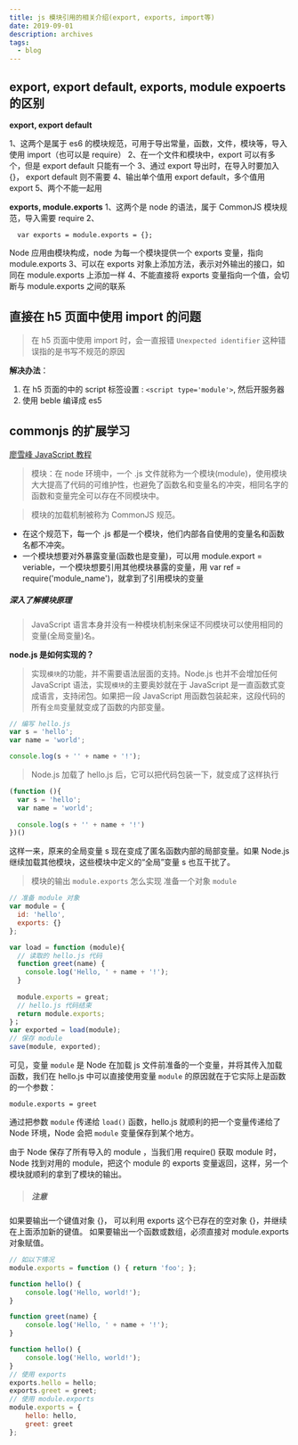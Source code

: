 ```yaml
---
title: js 模块引用的相关介绍(export, exports, import等)
date: 2019-09-01
description: archives
tags: 
  - blog
---
```


## export, export default, exports, module expoerts的区别

**export, export default**

1、这两个是属于 es6 的模块规范，可用于导出常量，函数，文件，模块等，导入使用 import（也可以是 require）
2、在一个文件和模块中，export 可以有多个，但是 export default 只能有一个
3、通过 export 导出时，在导入时要加入 {}， export default 则不需要
4、输出单个值用 export default，多个值用 export
5、两个不能一起用

**exports, module.exports**
1、这两个是 node 的语法，属于 CommonJS 模块规范，导入需要 require
2、

~~~
  var exports = module.exports = {};
~~~

Node 应用由模块构成，node 为每一个模块提供一个 exports 变量，指向 module.exports
3、可以在 exports 对象上添加方法，表示对外输出的接口，如同在 module.exports 上添加一样
4、不能直接将 exports 变量指向一个值，会切断与 module.exports 之间的联系

## 直接在 h5 页面中使用 import 的问题
>
> 在 h5 页面中使用 import 时，会一直报错 `Unexpected identifier` 这种错误指的是书写不规范的原因

**解决办法**：

1. 在 h5 页面的中的 script 标签设置 : `<script type='module'>`, 然后开服务器
2. 使用 beble 编译成 es5

## commonjs 的扩展学习

[廖雪峰 JavaScript 教程](https://www.liaoxuefeng.com/wiki/1022910821149312/1023027697415616)

>模块：在 node 环境中，一个 .js 文件就称为一个模块(module)，使用模块大大提高了代码的可维护性，也避免了函数名和变量名的冲突，相同名字的函数和变量完全可以存在不同模块中。

> 模块的加载机制被称为 CommonJS 规范。

* 在这个规范下，每一个 .js 都是一个模块，他们内部各自使用的变量名和函数名都不冲突。
* 一个模块想要对外暴露变量(函数也是变量)，可以用 module.export = veriable，一个模块想要引用其他模块暴露的变量，用 var ref = require('module_name')，就拿到了引用模块的变量

##### 深入了解模块原理
>
> JavaScript 语言本身并没有一种模块机制来保证不同模块可以使用相同的变量(全局变量)名。

**node.js 是如何实现的？**
> 实现`模块`的功能，并不需要语法层面的支持。Node.js 也并不会增加任何 JavaScript 语法，实现`模块`的主要奥妙就在于 JavaScript 是一直函数式变成语言，支持闭包。如果把一段 JavaScript 用函数包装起来，这段代码的所有`全局`变量就变成了函数的内部变量。

```js
// 编写 hello.js
var s = 'hello';
var name = 'world';

console.log(s + '' + name + '!');
```

> Node.js 加载了 hello.js 后，它可以把代码包装一下，就变成了这样执行

```js
(function (){
  var s = 'hello';
  var name = 'world';
  
  console.log(s + '' + name + '!')
})()
```

这样一来，原来的全局变量 s 现在变成了匿名函数内部的局部变量。如果 Node.js 继续加载其他模块，这些模块中定义的“全局”变量 s 也互干扰了。
> 模块的输出 `module.exports` 怎么实现
准备一个对象 `module`

```js
// 准备 module 对象
var module = {
  id: 'hello',
  exports: {}
};

var load = function (module){
  // 读取的 hello.js 代码
  function greet(name) {
    console.log('Hello, ' + name + '!');
  }
  
  module.exports = great;
  // hello.js 代码结束
  return module.exports;
}；
var exported = load(module);
// 保存 module
save(module, exported);
```

可见，变量 `module` 是 Node 在加载 js 文件前准备的一个变量，并将其传入加载函数，我们在 hello.js 中可以直接使用变量 `module` 的原因就在于它实际上是函数的一个参数：

`module.exports = greet`

通过把参数 `module` 传递给 `load()` 函数，hello.js 就顺利的把一个变量传递给了 Node 环境，Node 会把 `module` 变量保存到某个地方。

由于 Node 保存了所有导入的 module ，当我们用 require() 获取 module 时，Node 找到对用的 module，把这个 module 的 exports 变量返回，这样，另一个模块就顺利的拿到了模块的输出。

> ##### 注意

如果要输出一个键值对象 {}， 可以利用 exports 这个已存在的空对象 {}，并继续在上面添加新的键值。
如果要输出一个函数或数组，必须直接对 module.exports 对象赋值。

```js
// 如以下情况
module.exports = function () { return 'foo'; };

```

```js
function hello() {
    console.log('Hello, world!');
}

function greet(name) {
    console.log('Hello, ' + name + '!');
}

function hello() {
    console.log('Hello, world!');
}
// 使用 exports
exports.hello = hello;
exports.greet = greet;
// 使用 module.exports
module.exports = {
    hello: hello,
    greet: greet
};
```
